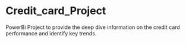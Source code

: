 # Credit_card_Project
PowerBi Project to provide the deep dive information on the credit card performance and identify key trends.
